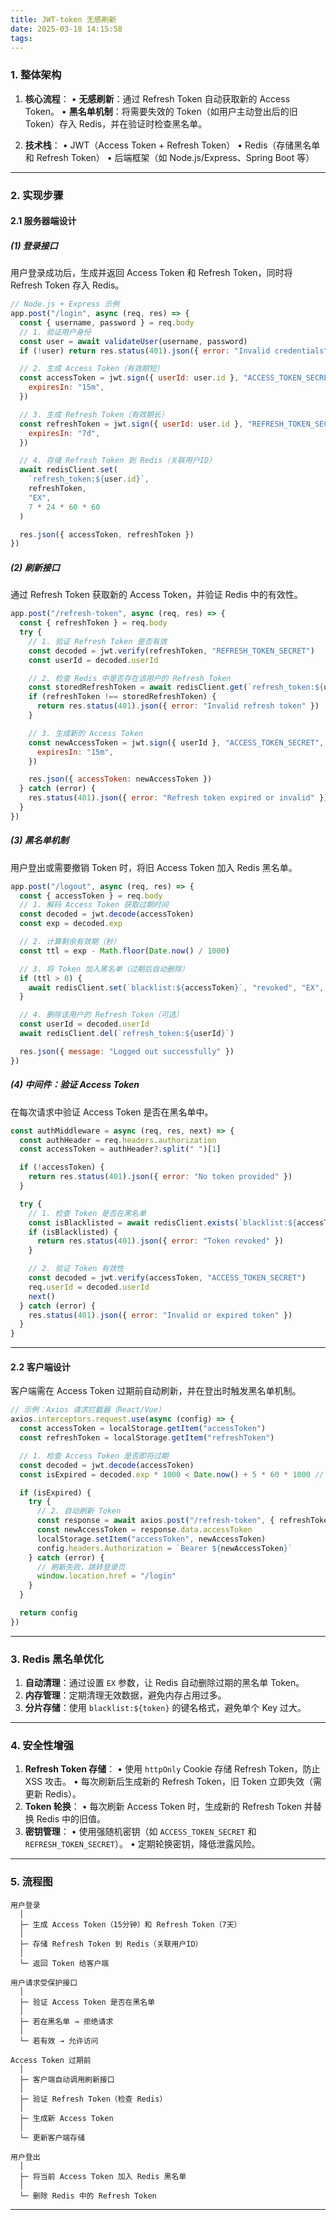 ```yaml
---
title: JWT-token 无感刷新
date: 2025-03-18 14:15:58
tags:
---
```


### **1. 整体架构**

1. **核心流程**：
   • **无感刷新**：通过 Refresh Token 自动获取新的 Access Token。
   • **黑名单机制**：将需要失效的 Token（如用户主动登出后的旧 Token）存入 Redis，并在验证时检查黑名单。

2. **技术栈**：
   • JWT（Access Token + Refresh Token）
   • Redis（存储黑名单和 Refresh Token）
   • 后端框架（如 Node.js/Express、Spring Boot 等）

---

### **2. 实现步骤**

#### **2.1 服务器端设计**

##### **(1) 登录接口**

用户登录成功后，生成并返回 Access Token 和 Refresh Token，同时将 Refresh Token 存入 Redis。

```javascript
// Node.js + Express 示例
app.post("/login", async (req, res) => {
  const { username, password } = req.body
  // 1. 验证用户身份
  const user = await validateUser(username, password)
  if (!user) return res.status(401).json({ error: "Invalid credentials" })

  // 2. 生成 Access Token（有效期短）
  const accessToken = jwt.sign({ userId: user.id }, "ACCESS_TOKEN_SECRET", {
    expiresIn: "15m",
  })

  // 3. 生成 Refresh Token（有效期长）
  const refreshToken = jwt.sign({ userId: user.id }, "REFRESH_TOKEN_SECRET", {
    expiresIn: "7d",
  })

  // 4. 存储 Refresh Token 到 Redis（关联用户ID）
  await redisClient.set(
    `refresh_token:${user.id}`,
    refreshToken,
    "EX",
    7 * 24 * 60 * 60
  )

  res.json({ accessToken, refreshToken })
})
```

##### **(2) 刷新接口**

通过 Refresh Token 获取新的 Access Token，并验证 Redis 中的有效性。

```javascript
app.post("/refresh-token", async (req, res) => {
  const { refreshToken } = req.body
  try {
    // 1. 验证 Refresh Token 是否有效
    const decoded = jwt.verify(refreshToken, "REFRESH_TOKEN_SECRET")
    const userId = decoded.userId

    // 2. 检查 Redis 中是否存在该用户的 Refresh Token
    const storedRefreshToken = await redisClient.get(`refresh_token:${userId}`)
    if (refreshToken !== storedRefreshToken) {
      return res.status(401).json({ error: "Invalid refresh token" })
    }

    // 3. 生成新的 Access Token
    const newAccessToken = jwt.sign({ userId }, "ACCESS_TOKEN_SECRET", {
      expiresIn: "15m",
    })

    res.json({ accessToken: newAccessToken })
  } catch (error) {
    res.status(401).json({ error: "Refresh token expired or invalid" })
  }
})
```

##### **(3) 黑名单机制**

用户登出或需要撤销 Token 时，将旧 Access Token 加入 Redis 黑名单。

```javascript
app.post("/logout", async (req, res) => {
  const { accessToken } = req.body
  // 1. 解码 Access Token 获取过期时间
  const decoded = jwt.decode(accessToken)
  const exp = decoded.exp

  // 2. 计算剩余有效期（秒）
  const ttl = exp - Math.floor(Date.now() / 1000)

  // 3. 将 Token 加入黑名单（过期后自动删除）
  if (ttl > 0) {
    await redisClient.set(`blacklist:${accessToken}`, "revoked", "EX", ttl)
  }

  // 4. 删除该用户的 Refresh Token（可选）
  const userId = decoded.userId
  await redisClient.del(`refresh_token:${userId}`)

  res.json({ message: "Logged out successfully" })
})
```

##### **(4) 中间件：验证 Access Token**

在每次请求中验证 Access Token 是否在黑名单中。

```javascript
const authMiddleware = async (req, res, next) => {
  const authHeader = req.headers.authorization
  const accessToken = authHeader?.split(" ")[1]

  if (!accessToken) {
    return res.status(401).json({ error: "No token provided" })
  }

  try {
    // 1. 检查 Token 是否在黑名单
    const isBlacklisted = await redisClient.exists(`blacklist:${accessToken}`)
    if (isBlacklisted) {
      return res.status(401).json({ error: "Token revoked" })
    }

    // 2. 验证 Token 有效性
    const decoded = jwt.verify(accessToken, "ACCESS_TOKEN_SECRET")
    req.userId = decoded.userId
    next()
  } catch (error) {
    res.status(401).json({ error: "Invalid or expired token" })
  }
}
```

---

#### **2.2 客户端设计**

客户端需在 Access Token 过期前自动刷新，并在登出时触发黑名单机制。

```javascript
// 示例：Axios 请求拦截器（React/Vue）
axios.interceptors.request.use(async (config) => {
  const accessToken = localStorage.getItem("accessToken")
  const refreshToken = localStorage.getItem("refreshToken")

  // 1. 检查 Access Token 是否即将过期
  const decoded = jwt.decode(accessToken)
  const isExpired = decoded.exp * 1000 < Date.now() + 5 * 60 * 1000 // 过期前5分钟

  if (isExpired) {
    try {
      // 2. 自动刷新 Token
      const response = await axios.post("/refresh-token", { refreshToken })
      const newAccessToken = response.data.accessToken
      localStorage.setItem("accessToken", newAccessToken)
      config.headers.Authorization = `Bearer ${newAccessToken}`
    } catch (error) {
      // 刷新失败，跳转登录页
      window.location.href = "/login"
    }
  }

  return config
})
```

---

### **3. Redis 黑名单优化**

1. **自动清理**：通过设置 `EX` 参数，让 Redis 自动删除过期的黑名单 Token。
2. **内存管理**：定期清理无效数据，避免内存占用过多。
3. **分片存储**：使用 `blacklist:${token}` 的键名格式，避免单个 Key 过大。

---

### **4. 安全性增强**

1. **Refresh Token 存储**：
   • 使用 `httpOnly` Cookie 存储 Refresh Token，防止 XSS 攻击。
   • 每次刷新后生成新的 Refresh Token，旧 Token 立即失效（需更新 Redis）。
2. **Token 轮换**：
   • 每次刷新 Access Token 时，生成新的 Refresh Token 并替换 Redis 中的旧值。
3. **密钥管理**：
   • 使用强随机密钥（如 `ACCESS_TOKEN_SECRET` 和 `REFRESH_TOKEN_SECRET`）。
   • 定期轮换密钥，降低泄露风险。

---

### **5. 流程图**

```plaintext
用户登录
  │
  ├─ 生成 Access Token（15分钟）和 Refresh Token（7天）
  │
  ├─ 存储 Refresh Token 到 Redis（关联用户ID）
  │
  └─ 返回 Token 给客户端

用户请求受保护接口
  │
  ├─ 验证 Access Token 是否在黑名单
  │
  ├─ 若在黑名单 → 拒绝请求
  │
  └─ 若有效 → 允许访问

Access Token 过期前
  │
  ├─ 客户端自动调用刷新接口
  │
  ├─ 验证 Refresh Token（检查 Redis）
  │
  ├─ 生成新 Access Token
  │
  └─ 更新客户端存储

用户登出
  │
  ├─ 将当前 Access Token 加入 Redis 黑名单
  │
  └─ 删除 Redis 中的 Refresh Token
```

---
